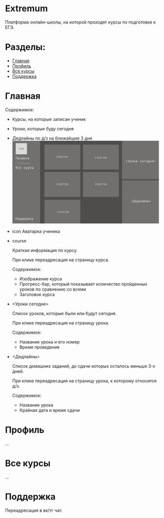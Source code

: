 # Extremum

Платформа онлайн-школы, на которой проходят курсы по подготовке к ЕГЭ.

# Разделы:
- [Главная](#главная)
- [Профиль](#профиль)
- [Все курсы](#все-курсы)
- [Поддержка](#поддержка)

# Главная

Содержимое:
- Курсы, на которые записан ученик
- Уроки, которые буду сегодня
- Дедлайны по д/з на ближайшие 3 дня
![main](./img/main.png)

- icon
  Аватарка ученика
- course

  Краткая информация по курсу.

  При клике переадресация на страницу курса.

  Содержимое:
  - Изображение курса
  - Прогресс-бар, который показывает количество пройденных уроков по сравнению со всеми
  - Заголовок курса
- <Уроки сегодня>

  Список уроков, которые были или будут сегодня.

  При клике переадресация на страницу урока.

  Содержимое:
  - Название урока и его номер
  - Время проведения
- <Дедлайны>

  Список домашних заданий, до сдачи которых осталось меньше 3-х дней.

  При клике переадресация на страницу урока, к которому относится д/з.

  Содержимое:
  - Название урока
  - Крайная дата и время сдачи

# Профиль

...
# Все курсы

...
# Поддержка

Переадресация в вк/тг чат.
